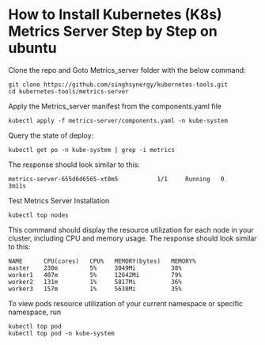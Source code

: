 # How to Install Kubernetes (K8s) Metrics Server Step by Step on ubuntu


Clone the repo and Goto Metrics_server folder with the below command:
```
git clone https://github.com/singhsynergy/kubernetes-tools.git
cd kubernetes-tools/metrics-server
```
Apply the Metrics_server manifest from the components.yaml file
```
kubectl apply -f metrics-server/components.yaml -n kube-system
```
Query the state of deploy:
```
kubectl get po -n kube-system | grep -i metrics
```
The response should look similar to this:
```
metrics-server-655d6d6565-xt8m5           1/1     Running   0             3m11s
```
Test Metrics Server Installation
```
kubectl top nodes
```
This command should display the resource utilization for each node in your cluster, including CPU and memory usage.
The response should look similar to this:
```
NAME      CPU(cores)   CPU%   MEMORY(bytes)   MEMORY%
master    230m         5%     3049Mi          38%
worker1   407m         5%     12642Mi         79%
worker2   131m         1%     5817Mi          36%
worker3   157m         1%     5638Mi          35%
```
To view pods resource utilization of your current namespace or specific namespace, run
```
kubectl top pod
kubectl top pod -n kube-system
```
